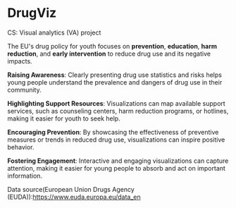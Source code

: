 # DrugViz
CS: Visual analytics (VA) project 

The EU's drug policy for youth focuses on **prevention**, **education**, **harm reduction**, and **early intervention** to reduce drug use and its negative impacts.

**Raising Awareness**: Clearly presenting drug use statistics and risks helps young people understand the prevalence and dangers of drug use in their community.

**Highlighting Support Resources**: Visualizations can map available support services, such as counseling centers, harm reduction programs, or hotlines, making it easier for youth to seek help.

**Encouraging Prevention**: By showcasing the effectiveness of preventive measures or trends in reduced drug use, visualizations can inspire positive behavior.

**Fostering Engagement**: Interactive and engaging visualizations can capture attention, making it easier for young people to absorb and act on important information.

Data source(European Union Drugs Agency (EUDA)):https://www.euda.europa.eu/data_en

